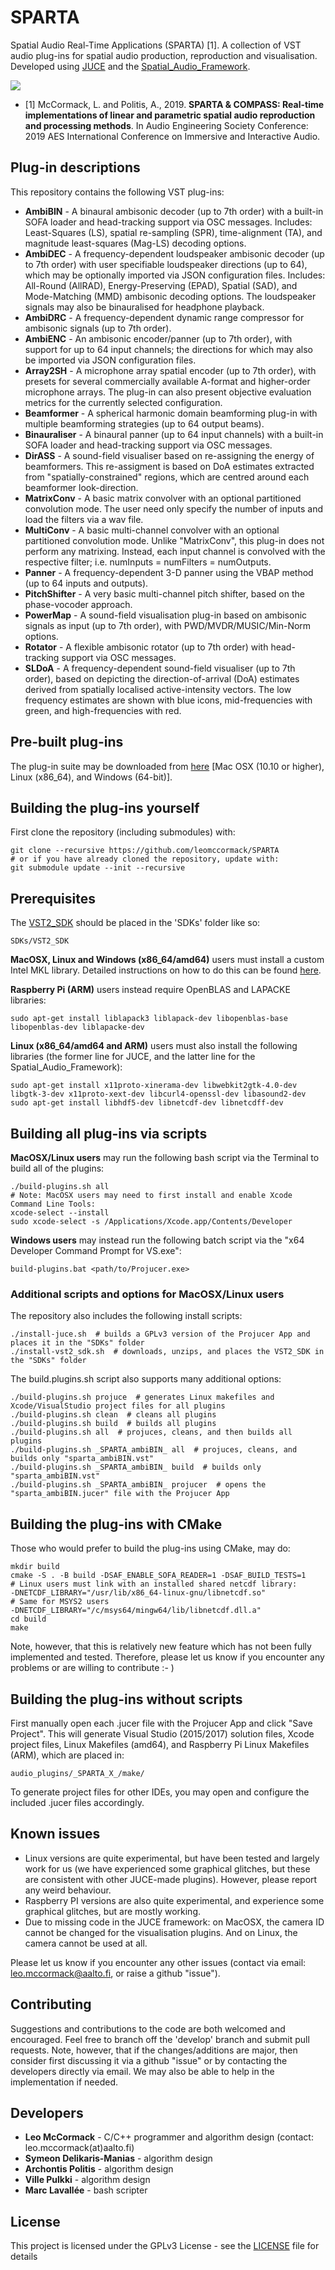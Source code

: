 # SPARTA

Spatial Audio Real-Time Applications (SPARTA) [1]. A collection of VST audio plug-ins for spatial audio production, reproduction and visualisation. Developed using [JUCE](https://github.com/WeAreROLI/JUCE/) and the [Spatial_Audio_Framework](https://github.com/leomccormack/Spatial_Audio_Framework).

![](sparta_screenshot.png)

* [1] McCormack, L. and Politis, A., 2019. **SPARTA & COMPASS: Real-time implementations of linear and parametric spatial audio reproduction and processing methods**. In Audio Engineering Society Conference: 2019 AES International Conference on Immersive and Interactive Audio.

## Plug-in descriptions

This repository contains the following VST plug-ins:
* **AmbiBIN** - A binaural ambisonic decoder (up to 7th order) with a built-in SOFA loader and head-tracking support via OSC messages. Includes: Least-Squares (LS), spatial re-sampling (SPR), time-alignment (TA), and magnitude least-squares (Mag-LS) decoding options.
* **AmbiDEC** - A frequency-dependent loudspeaker ambisonic decoder (up to 7th order) with user specifiable loudspeaker directions (up to 64), which may be optionally imported via JSON configuration files. Includes: All-Round (AllRAD), Energy-Preserving (EPAD), Spatial (SAD), and Mode-Matching (MMD) ambisonic decoding options. The loudspeaker signals may also be binauralised for headphone playback.
* **AmbiDRC** - A frequency-dependent dynamic range compressor for ambisonic signals (up to 7th order). 
* **AmbiENC** - An ambisonic encoder/panner (up to 7th order), with support for up to 64 input channels; the directions for which may also be imported via JSON configuration files. 
* **Array2SH** - A microphone array spatial encoder (up to 7th order), with presets for several commercially available A-format and higher-order microphone arrays. The plug-in can also present objective evaluation metrics for the currently selected configuration.
* **Beamformer** - A spherical harmonic domain beamforming plug-in with multiple beamforming strategies (up to 64 output beams).  
* **Binauraliser** - A binaural panner (up to 64 input channels) with a built-in SOFA loader and head-tracking support via OSC messages.
* **DirASS** - A sound-field visualiser based on re-assigning the energy of beamformers. This re-assigment is based on DoA estimates extracted from "spatially-constrained" regions, which are centred around each beamformer look-direction. 
* **MatrixConv** - A basic matrix convolver with an optional partitioned convolution mode. The user need only specify the number of inputs and load the filters via a wav file.
* **MultiConv** - A basic multi-channel convolver with an optional partitioned convolution mode. Unlike "MatrixConv", this plug-in does not perform any matrixing. Instead, each input channel is convolved with the respective filter; i.e. numInputs = numFilters = numOutputs.
* **Panner** - A frequency-dependent 3-D panner using the VBAP method (up to 64 inputs and outputs).
* **PitchShifter** - A very basic multi-channel pitch shifter, based on the phase-vocoder approach.
* **PowerMap** - A sound-field visualisation plug-in based on ambisonic signals as input (up to 7th order), with PWD/MVDR/MUSIC/Min-Norm options.
* **Rotator** - A flexible ambisonic rotator (up to 7th order) with head-tracking support via OSC messages. 
* **SLDoA** - A frequency-dependent sound-field visualiser (up to 7th order), based on depicting the direction-of-arrival (DoA) estimates derived from spatially localised active-intensity vectors. The low frequency estimates are shown with blue icons, mid-frequencies with green, and high-frequencies with red. 

## Pre-built plug-ins

The plug-in suite may be downloaded from [here](http://research.spa.aalto.fi/projects/sparta_vsts/) [Mac OSX (10.10 or higher), Linux (x86_64), and Windows (64-bit)].

## Building the plug-ins yourself

First clone the repository (including submodules) with:

```
git clone --recursive https://github.com/leomccormack/SPARTA
# or if you have already cloned the repository, update with:
git submodule update --init --recursive
```

## Prerequisites 

The [VST2_SDK](https://web.archive.org/web/20181016150224/https://download.steinberg.net/sdk_downloads/vstsdk3610_11_06_2018_build_37.zip) should be placed in the 'SDKs' folder like so:
```
SDKs/VST2_SDK
```

**MacOSX, Linux and Windows (x86_64/amd64)** users must install a custom Intel MKL library. Detailed instructions on how to do this can be found [here](https://github.com/leomccormack/Spatial_Audio_Framework/blob/master/CUSTOM_INTEL_MKL_INTRUCTIONS.md). 

**Raspberry Pi (ARM)** users instead require OpenBLAS and LAPACKE libraries:
``` 
sudo apt-get install liblapack3 liblapack-dev libopenblas-base libopenblas-dev liblapacke-dev
```

**Linux (x86_64/amd64 and ARM)** users must also install the following libraries (the former line for JUCE, and the latter line for the Spatial_Audio_Framework):

```
sudo apt-get install x11proto-xinerama-dev libwebkit2gtk-4.0-dev libgtk-3-dev x11proto-xext-dev libcurl4-openssl-dev libasound2-dev
sudo apt-get install libhdf5-dev libnetcdf-dev libnetcdff-dev
```

## Building all plug-ins via scripts

**MacOSX/Linux users** may run the following bash script via the Terminal to build all of the plugins:

```
./build-plugins.sh all
# Note: MacOSX users may need to first install and enable Xcode Command Line Tools:
xcode-select --install 
sudo xcode-select -s /Applications/Xcode.app/Contents/Developer 
```

**Windows users** may instead run the following batch script via the "x64 Developer Command Prompt for VS.exe":

```
build-plugins.bat <path/to/Projucer.exe>
```

### Additional scripts and options for MacOSX/Linux users

The repository also includes the following install scripts:
```
./install-juce.sh  # builds a GPLv3 version of the Projucer App and places it in the "SDKs" folder
./install-vst2_sdk.sh  # downloads, unzips, and places the VST2_SDK in the "SDKs" folder
```

The build.plugins.sh script also supports many additional options:
```
./build-plugins.sh projuce  # generates Linux makefiles and Xcode/VisualStudio project files for all plugins
./build-plugins.sh clean  # cleans all plugins 
./build-plugins.sh build  # builds all plugins
./build-plugins.sh all  # projuces, cleans, and then builds all plugins
./build-plugins.sh _SPARTA_ambiBIN_ all  # projuces, cleans, and builds only "sparta_ambiBIN.vst"
./build-plugins.sh _SPARTA_ambiBIN_ build  # builds only "sparta_ambiBIN.vst"
./build-plugins.sh _SPARTA_ambiBIN_ projucer  # opens the "sparta_ambiBIN.jucer" file with the Projucer App
```
 
 ## Building the plug-ins with CMake 

Those who would prefer to build the plug-ins using CMake, may do:
 ```
 mkdir build
 cmake -S . -B build -DSAF_ENABLE_SOFA_READER=1 -DSAF_BUILD_TESTS=1
 # Linux users must link with an installed shared netcdf library:
 -DNETCDF_LIBRARY="/usr/lib/x86_64-linux-gnu/libnetcdf.so"
 # Same for MSYS2 users
 -DNETCDF_LIBRARY="/c/msys64/mingw64/lib/libnetcdf.dll.a"
 cd build
 make
 ```
 
 Note, however, that this is relatively new feature which has not been fully implemented and tested. Therefore, please let us know if you encounter any problems or are willing to contribute :- )
 
 
## Building the plug-ins without scripts

First manually open each .jucer file with the Projucer App and click "Save Project". This will generate Visual Studio (2015/2017) solution files, Xcode project files, Linux Makefiles (amd64), and Raspberry Pi Linux Makefiles (ARM), which are placed in:

```
audio_plugins/_SPARTA_X_/make/
```

To generate project files for other IDEs, you may open and configure the included .jucer files accordingly.


## Known issues

* Linux versions are quite experimental, but have been tested and largely work for us (we have experienced some graphical glitches, but these are consistent with other JUCE-made plugins).  However, please report any weird behaviour. 
* Raspberry PI versions are also quite experimental, and experience some graphical glitches, but are mostly working. 
* Due to missing code in the JUCE framework: on MacOSX, the camera ID cannot be changed for the visualisation plugins. And on Linux, the camera cannot be used at all.

Please let us know if you encounter any other issues (contact via email: leo.mccormack@aalto.fi, or raise a github "issue").

## Contributing

Suggestions and contributions to the code are both welcomed and encouraged. Feel free to branch off the 'develop' branch and submit pull requests. Note, however, that if the changes/additions are major, then consider first discussing it via a github "issue" or by contacting the developers directly via email. We may also be able to help in the implementation if needed.

## Developers

* **Leo McCormack** - C/C++ programmer and algorithm design (contact: leo.mccormack(at)aalto.fi)
* **Symeon Delikaris-Manias** - algorithm design
* **Archontis Politis** -  algorithm design
* **Ville Pulkki** - algorithm design
* **Marc Lavallée** - bash scripter

## License

This project is licensed under the GPLv3 License - see the [LICENSE](LICENSE) file for details
